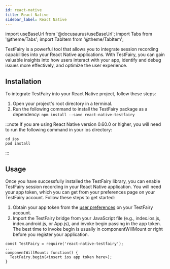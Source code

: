 ```yaml
---
id: react-native
title: React Native
sidebar_label: React Native
---
```


import useBaseUrl from '@docusaurus/useBaseUrl';
import Tabs from '@theme/Tabs';
import TabItem from '@theme/TabItem';

TestFairy is a powerful tool that allows you to integrate session recording capabilities into your React Native applications. With TestFairy, you can gain valuable insights into how users interact with your app, identify and debug issues more effectively, and optimize the user experience.

## Installation

To integrate TestFairy into your React Native project, follow these steps:

1. Open your project's root directory in a terminal.
2. Run the following command to install the TestFairy package as a dependency:
 `npm install --save react-native-testfairy`

:::note
If you are using React Native version 0.60.0 or higher, you will need to run the following command in your ios directory:

```
cd ios
pod install
```
:::

## Usage

Once you have successfully installed the TestFairy library, you can enable TestFairy session recording in your React Native application. You will need your app token, which you can get from your preferences page on your TestFairy account. Follow these steps to get started:

1. Obtain your app token from the [user preferences](https://app.testfairy.com/settings/) on your TestFairy account.
2.  Import the TestFairy bridge from your JavaScript file (e.g., index.ios.js, index.android.js, or App.js), and invoke begin passing in the app token. The best time to invoke begin is usually in componentWillMount or right before you register your application.

```
const TestFairy = require('react-native-testfairy');
...
componentWillMount: function() {
  TestFairy.begin(<insert ios app token here>);
}
```

